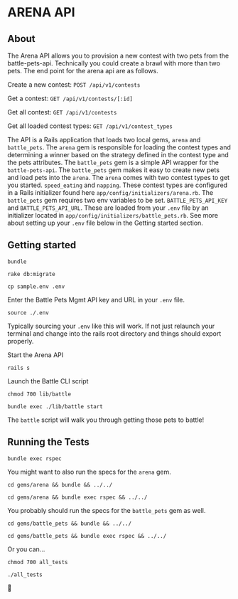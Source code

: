 # ARENA API

## About

The Arena API allows you to provision a new contest with two pets from the battle-pets-api. Technically you could create a brawl with more than two pets. The end point for the arena api are as follows.

Create a new contest:
`POST /api/v1/contests`

Get a contest:
`GET /api/v1/contests/[:id]`

Get all contest:
`GET /api/v1/contests`

Get all loaded contest types:
`GET /api/v1/contest_types`

The API is a Rails application that loads two local gems, `arena` and `battle_pets`. The `arena` gem is responsible for loading the contest types and determining a winner based on the strategy defined in the contest type and the pets attributes. The `battle_pets` gem is a simple API wrapper for the `battle-pets-api`. The `battle_pets` gem makes it easy to create new pets and load pets into the `arena`. The `arena` comes with two contest types to get you started. `speed_eating` and `napping`. These contest types are configured in a Rails initializer found here `app/config/initializers/arena.rb`. The `battle_pets` gem requires two env variables to be set. `BATTLE_PETS_API_KEY` and `BATTLE_PETS_API_URL`. These are loaded from your `.env` file by an initializer located in `app/config/initializers/battle_pets.rb`. See more about setting up your `.env` file below in the Getting started section.

## Getting started

`bundle`

`rake db:migrate`

`cp sample.env .env`

Enter the Battle Pets Mgmt API key and URL in your `.env` file.

`source ./.env`

Typically sourcing your `.env` like this will work. If not just relaunch your terminal and change into the rails root directory and things should export properly.

Start the Arena API

`rails s`

Launch the Battle CLI script

`chmod 700 lib/battle`

`bundle exec ./lib/battle start`


The `battle` script will walk you through getting those pets to battle!


## Running the Tests

`bundle exec rspec`

You might want to also run the specs for the `arena` gem.

`cd gems/arena && bundle && ../../`

`cd gems/arena && bundle exec rspec && ../../`

You probably should run the specs for the `battle_pets` gem as well.

`cd gems/battle_pets && bundle && ../../`

`cd gems/battle_pets && bundle exec rspec && ../../`

Or you can...

`chmod 700 all_tests`

`./all_tests`

:tada:
